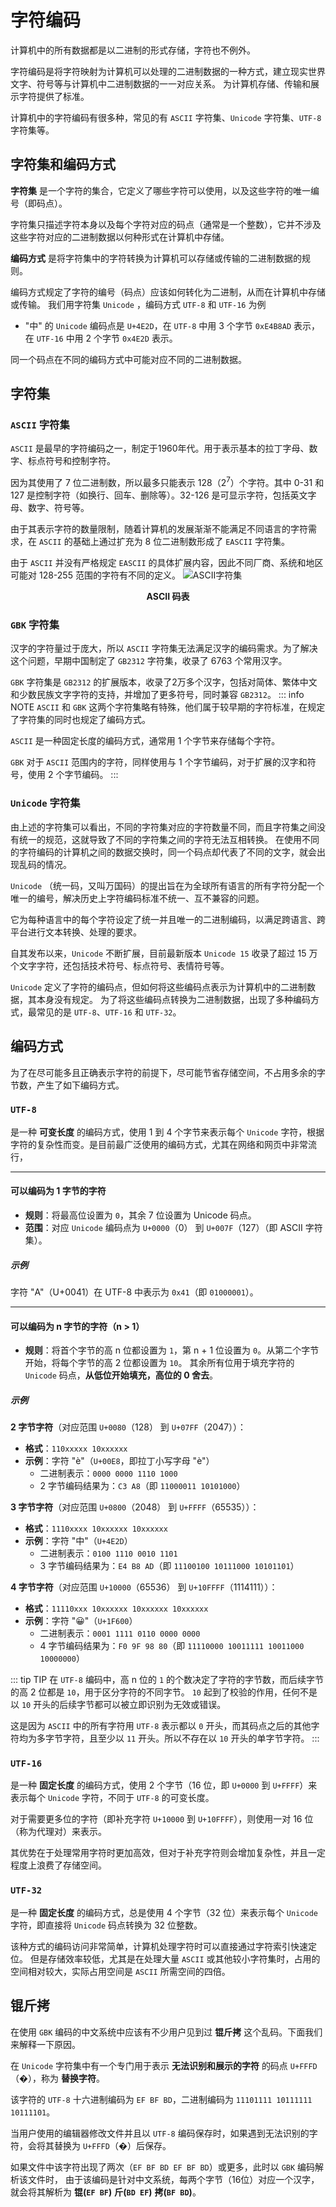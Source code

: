 # 字符编码
计算机中的所有数据都是以二进制的形式存储，字符也不例外。

字符编码是将字符映射为计算机可以处理的二进制数据的一种方式，建立现实世界文字、符号等与计算机中二进制数据的一一对应关系。
为计算机存储、传输和展示字符提供了标准。

计算机中的字符编码有很多种，常见的有 `ASCII` 字符集、`Unicode` 字符集、`UTF-8` 字符集等。

## 字符集和编码方式
**字符集** 是一个字符的集合，它定义了哪些字符可以使用，以及这些字符的唯一编号（即码点）。

字符集只描述字符本身以及每个字符对应的码点（通常是一个整数），它并不涉及这些字符对应的二进制数据以何种形式在计算机中存储。

**编码方式** 是将字符集中的字符转换为计算机可以存储或传输的二进制数据的规则。

编码方式规定了字符的编号（码点）应该如何转化为二进制，从而在计算机中存储或传输。
我们用字符集 `Unicode` ，编码方式 `UTF-8` 和 `UTF-16` 为例
- "中" 的 `Unicode` 编码点是 `U+4E2D`，在 `UTF-8` 中用 3 个字节 `0xE4B8AD` 表示，在 `UTF-16` 中用 2 个字节 `0x4E2D` 表示。

同一个码点在不同的编码方式中可能对应不同的二进制数据。

## 字符集
### `ASCII` 字符集
`ASCII` 是最早的字符编码之一，制定于1960年代。用于表示基本的拉丁字母、数字、标点符号和控制字符。

因为其使用了 7 位二进制数，所以最多只能表示 128$（2^7）$个字符。其中 0-31 和 127 是控制字符（如换行、回车、删除等）。32-126 是可显示字符，包括英文字母、数字、符号等。

由于其表示字符的数量限制，随着计算机的发展渐渐不能满足不同语言的字符需求，在 `ASCII` 的基础上通过扩充为 8 位二进制数形成了 `EASCII` 字符集。

由于 `ASCII` 并没有严格规定 `EASCII` 的具体扩展内容，因此不同厂商、系统和地区可能对 128-255 范围的字符有不同的定义。
![ASCII字符集](/images/asciiTable.png)
**<p align="center">ASCII 码表</p>**

### `GBK` 字符集
汉字的字符量过于庞大，所以 `ASCII` 字符集无法满足汉字的编码需求。为了解决这个问题，早期中国制定了 `GB2312` 字符集，收录了 6763 个常用汉字。

`GBK` 字符集是 `GB2312` 的扩展版本，收录了2万多个汉字，包括对简体、繁体中文和少数民族文字字符的支持，并增加了更多符号，同时兼容 `GB2312`。
::: info NOTE
`ASCII` 和 `GBK` 这两个字符集略有特殊，他们属于较早期的字符标准，在规定了字符集的同时也规定了编码方式。

`ASCII` 是一种固定长度的编码方式，通常用 1 个字节来存储每个字符。

`GBK` 对于 `ASCII` 范围内的字符，同样使用与 1 个字节编码，对于扩展的汉字和符号，使用 2 个字节编码。
:::

### `Unicode` 字符集
由上述的字符集可以看出，不同的字符集对应的字符数量不同，而且字符集之间没有统一的规范，这就导致了不同的字符集之间的字符无法互相转换。
在使用不同的字符编码的计算机之间的数据交换时，同一个码点却代表了不同的文字，就会出现乱码的情况。

`Unicode` （统一码，又叫万国码）的提出旨在为全球所有语言的所有字符分配一个唯一的编号，解决历史上字符编码标准不统一、互不兼容的问题。

它为每种语言中的每个字符设定了统一并且唯一的二进制编码，以满足跨语言、跨平台进行文本转换、处理的要求。

自其发布以来，`Unicode` 不断扩展，目前最新版本 `Unicode 15` 收录了超过 15 万个文字字符，还包括技术符号、标点符号、表情符号等。

`Unicode` 定义了字符的编码点，但如何将这些编码点表示为计算机中的二进制数据，其本身没有规定。
为了将这些编码点转换为二进制数据，出现了多种编码方式，最常见的是 `UTF-8`、`UTF-16` 和 `UTF-32`。

## 编码方式
为了在尽可能多且正确表示字符的前提下，尽可能节省存储空间，不占用多余的字节数，产生了如下编码方式。

### `UTF-8`
是一种 **可变长度** 的编码方式，使用 1 到 4 个字节来表示每个 `Unicode` 字符，根据字符的复杂性而变。是目前最广泛使用的编码方式，尤其在网络和网页中非常流行，

---

#### 可以编码为 1 字节的字符
- **规则**：将最高位设置为 `0`，其余 7 位设置为 Unicode 码点。
- **范围**：对应 `Unicode` 编码点为 `U+0000`（0） 到 `U+007F`（127）（即 ASCII 字符集）。
##### 示例
字符 "A"（U+0041）在 UTF-8 中表示为 `0x41`（即 `01000001`）。

---

#### 可以编码为 n 字节的字符（n > 1）
- **规则**：将首个字节的高 n 位都设置为 `1`，第 n + 1 位设置为 `0`。从第二个字节开始，将每个字节的高 2 位都设置为 `10`。
其余所有位用于填充字符的 `Unicode` 码点，**从低位开始填充，高位的 0 舍去**。
##### 示例
**2 字节字符**（对应范围 `U+0080`（128） 到 `U+07FF`（2047））：
- **格式**：`110xxxxx 10xxxxxx`
- **示例**：字符 "è"（`U+00E8`，即拉丁小写字母 "è"）
    - 二进制表示：`0000 0000 1110 1000`
    - 2 字节编码结果为：`C3 A8`（即 `11000011 10101000`）

**3 字节字符**（对应范围 `U+0800`（2048） 到 `U+FFFF`（65535））：
- **格式**：`1110xxxx 10xxxxxx 10xxxxxx`
- **示例**：字符 "中"（`U+4E2D`）
    - 二进制表示：`0100 1110 0010 1101`
    - 3 字节编码结果为：`E4 B8 AD`（即 `11100100 10111000 10101101`）

**4 字节字符**（对应范围 `U+10000`（65536） 到 `U+10FFFF`（1114111））：
- **格式**：`11110xxx 10xxxxxx 10xxxxxx 10xxxxxx`
- **示例**：字符 "😀"（`U+1F600`）
    - 二进制表示：`0001 1111 0110 0000 0000`
    - 4 字节编码结果为：`F0 9F 98 80`（即 `11110000 10011111 10011000 10000000`）

::: tip TIP
在 `UTF-8` 编码中，高 n 位的 `1` 的个数决定了字符的字节数，而后续字节的高 2 位都是 `10`，用于区分字符的不同字节。
`10` 起到了校验的作用，任何不是以 `10` 开头的后续字节都可以被立即识别为无效或错误。

这是因为 `ASCII` 中的所有字符用 `UTF-8` 表示都以 `0` 开头，而其码点之后的其他字符均为多字节字符，且至少以 `11` 开头。所以不存在以 `10` 开头的单字节字符。
:::

### `UTF-16`
是一种 **固定长度** 的编码方式，使用 2 个字节（16 位，即 `U+0000` 到 `U+FFFF`）来表示每个 `Unicode` 字符，不同于 `UTF-8` 的可变长度。

对于需要更多位的字符（即补充字符 `U+10000` 到 `U+10FFFF`），则使用一对 16 位（称为代理对）来表示。

其优势在于处理常用字符时更加高效，但对于补充字符则会增加复杂性，并且一定程度上浪费了存储空间。

### `UTF-32`
是一种 **固定长度** 的编码方式，总是使用 4 个字节（32 位）来表示每个 `Unicode` 字符，即直接将 `Unicode` 码点转换为 32 位整数。

该种方式的编码访问非常简单，计算机处理字符时可以直接通过字符索引快速定位。
但是存储效率较低，尤其是在处理大量 `ASCII` 或其他较小字符集时，占用的空间相对较大，实际占用空间是 `ASCII` 所需空间的四倍。

## 锟斤拷
在使用 `GBK` 编码的中文系统中应该有不少用户见到过 **锟斤拷** 这个乱码。下面我们来解释一下原因。

在 `Unicode` 字符集中有一个专门用于表示 **无法识别和展示的字符** 的码点 `U+FFFD`（�），称为 **替换字符**。

该字符的 `UTF-8` 十六进制编码为 `EF BF BD`，二进制编码为 `11101111 10111111 10111101`。

当用户使用的编辑器修改文件并且以 `UTF-8` 编码保存时，如果遇到无法识别的字符，会将其替换为 `U+FFFD`（�）后保存。

如果文件中该字符出现了两次（`EF BF BD EF BF BD`）或更多，此时以 `GBK` 编码解析该文件时，
由于该编码是针对中文系统，每两个字节（16位）对应一个汉字，就会将其解析为 **锟(`EF BF`)** **斤(`BD EF`)** **拷(`BF BD`)**。
